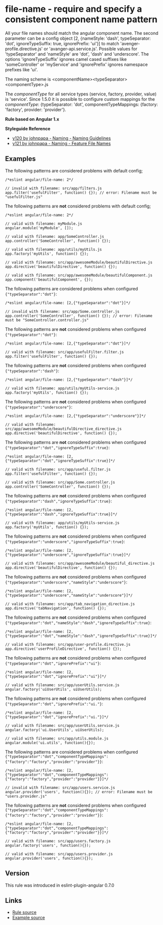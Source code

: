 <!-- WARNING: Generated documentation. Edit docs and examples in the rule and examples file ('rules/file-name.js', 'examples/file-name.js'). -->

# file-name - require and specify a consistent component name pattern

All your file names should match the angular component name.
The second parameter can be a config object [2, {nameStyle: 'dash', typeSeparator: 'dot', ignoreTypeSuffix: true, ignorePrefix: 'ui'}] to match 'avenger-profile.directive.js' or 'avanger-api.service.js'.
Possible values for 'typeSeparator' and 'nameStyle' are 'dot', 'dash' and 'underscore'.
The options 'ignoreTypeSuffix' ignores camel cased suffixes like 'someController' or 'myService' and 'ignorePrefix' ignores namespace prefixes like 'ui'.

The naming scheme is &lt;componentName&gt;&lt;typeSeparator&gt;&lt;componentType&gt;.js

The *componentType* for all service types (service, factory, provider, value) is 'service'.
Since 1.5.0 it is possible to configure custom mappings for the *componentType*: {typeSeparator: 'dot', componentTypeMappings: {factory: 'factory', provider: 'provider'}.

**Rule based on Angular 1.x**

**Styleguide Reference**

* [y120 by johnpapa - Naming - Naming Guidelines](https://github.com/johnpapa/angular-styleguide/blob/master/a1/README.md#style-y120)
* [y121 by johnpapa - Naming - Feature File Names](https://github.com/johnpapa/angular-styleguide/blob/master/a1/README.md#style-y121)

## Examples

The following patterns are considered problems with default config;

    /*eslint angular/file-name: 2*/

    // invalid with filename: src/app/filters.js
    app.filter('usefulFilter', function() {}); // error: Filename must be "usefulFilter.js"

The following patterns are **not** considered problems with default config;

    /*eslint angular/file-name: 2*/

    // valid with filename: myModule.js
    angular.module('myModule', []);

    // valid with filename: app/SomeController.js
    app.controller('SomeController', function() {});

    // valid with filename: app/utils/myUtils.js
    app.factory('myUtils', function() {});

    // valid with filename: src/app/awesomeModule/beautifulDirective.js
    app.directive('beautifulDirective', function() {});

    // valid with filename: src/app/awesomeModule/beautifulComponent.js
    app.component('beautifulComponent', {});

The following patterns are considered problems when configured `{"typeSeparator":"dot"}`:

    /*eslint angular/file-name: [2,{"typeSeparator":"dot"}]*/

    // invalid with filename: src/app/Some.controller.js
    app.controller('SomeController', function() {}); // error: Filename must be "SomeController.controller.js"

The following patterns are **not** considered problems when configured `{"typeSeparator":"dot"}`:

    /*eslint angular/file-name: [2,{"typeSeparator":"dot"}]*/

    // valid with filename: src/app/usefulFilter.filter.js
    app.filter('usefulFilter', function() {});

The following patterns are **not** considered problems when configured `{"typeSeparator":"dash"}`:

    /*eslint angular/file-name: [2,{"typeSeparator":"dash"}]*/

    // valid with filename: app/utils/myUtils-service.js
    app.factory('myUtils', function() {});

The following patterns are **not** considered problems when configured `{"typeSeparator":"underscore"}`:

    /*eslint angular/file-name: [2,{"typeSeparator":"underscore"}]*/

    // valid with filename: src/app/awesomeModule/beautifulDirective_directive.js
    app.directive('beautifulDirective', function() {});

The following patterns are **not** considered problems when configured `{"typeSeparator":"dot","ignoreTypeSuffix":true}`:

    /*eslint angular/file-name: [2,{"typeSeparator":"dot","ignoreTypeSuffix":true}]*/

    // valid with filename: src/app/useful.filter.js
    app.filter('usefulFilter', function() {});

    // valid with filename: src/app/Some.controller.js
    app.controller('SomeController', function() {});

The following patterns are **not** considered problems when configured `{"typeSeparator":"dash","ignoreTypeSuffix":true}`:

    /*eslint angular/file-name: [2,{"typeSeparator":"dash","ignoreTypeSuffix":true}]*/

    // valid with filename: app/utils/myUtils-service.js
    app.factory('myUtils', function() {});

The following patterns are **not** considered problems when configured `{"typeSeparator":"underscore","ignoreTypeSuffix":true}`:

    /*eslint angular/file-name: [2,{"typeSeparator":"underscore","ignoreTypeSuffix":true}]*/

    // valid with filename: src/app/awesomeModule/beautiful_directive.js
    app.directive('beautifulDirective', function() {});

The following patterns are **not** considered problems when configured `{"typeSeparator":"underscore","nameStyle":"underscore"}`:

    /*eslint angular/file-name: [2,{"typeSeparator":"underscore","nameStyle":"underscore"}]*/

    // valid with filename: src/app/tab_navigation_directive.js
    app.directive('tabNavigation', function() {});

The following patterns are **not** considered problems when configured `{"typeSeparator":"dot","nameStyle":"dash","ignoreTypeSuffix":true}`:

    /*eslint angular/file-name: [2,{"typeSeparator":"dot","nameStyle":"dash","ignoreTypeSuffix":true}]*/

    // valid with filename: src/app/user-profile.directive.js
    app.directive('userProfileDirective', function() {});

The following patterns are **not** considered problems when configured `{"typeSeparator":"dot","ignorePrefix":"ui"}`:

    /*eslint angular/file-name: [2,{"typeSeparator":"dot","ignorePrefix":"ui"}]*/

    // valid with filename: src/app/userUtils.service.js
    angular.factory('uiUserUtils', uiUserUtils);

The following patterns are **not** considered problems when configured `{"typeSeparator":"dot","ignorePrefix":"ui."}`:

    /*eslint angular/file-name: [2,{"typeSeparator":"dot","ignorePrefix":"ui."}]*/

    // valid with filename: src/app/userUtils.service.js
    angular.factory('ui.UserUtils', uiUserUtils);

    // valid with filename: src/app/utils.module.js
    angular.module('ui.utils', function(){});

The following patterns are considered problems when configured `{"typeSeparator":"dot","componentTypeMappings":{"factory":"factory","provider":"provider"}}`:

    /*eslint angular/file-name: [2,{"typeSeparator":"dot","componentTypeMappings":{"factory":"factory","provider":"provider"}}]*/

    // invalid with filename: src/app/users.service.js
    angular.provider('users', function(){}); // error: Filename must be "users.provider.js"

The following patterns are **not** considered problems when configured `{"typeSeparator":"dot","componentTypeMappings":{"factory":"factory","provider":"provider"}}`:

    /*eslint angular/file-name: [2,{"typeSeparator":"dot","componentTypeMappings":{"factory":"factory","provider":"provider"}}]*/

    // valid with filename: src/app/users.factory.js
    angular.factory('users', function(){});

    // valid with filename: src/app/users.provider.js
    angular.provider('users', function(){});

## Version

This rule was introduced in eslint-plugin-angular 0.7.0

## Links

* [Rule source](../rules/file-name.js)
* [Example source](../examples/file-name.js)

